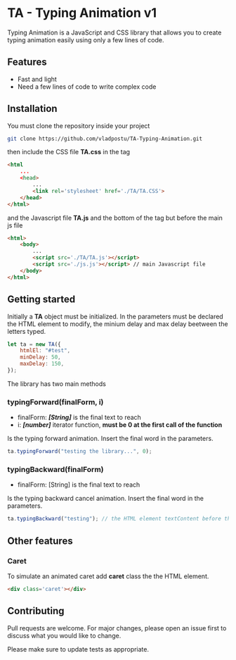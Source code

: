 

# TA - Typing Animation v1

Typing Animation is a JavaScript and CSS library that allows you to create typing animation easily using only a few lines of code.

## Features

- Fast and light
- Need a few lines of code to write complex code

## Installation 

You must clone the repository inside your project

```bash
git clone https://github.com/vladpostu/TA-Typing-Animation.git 
```
then include the CSS file **TA.css** in the <head> tag

```html
<html
    ...
    <head>
        ... 
        <link rel='stylesheet' href='./TA/TA.CSS'>
    </head>
</html>
```
and the Javascript file **TA.js** and the bottom of the <body> tag but before the main js file

```html
<html>
    <body>
        ...
        <script src='./TA/TA.js'></script>
        <script src='./js.js'></script> // main Javascript file
    </body>
</html>
```

## Getting started

Initially a **TA** object must be initialized. In the parameters must be declared the HTML element to modify, the minium delay and max delay beetween the letters typed.

```js
let ta = new TA({
    htmlEl: "#test",
    minDelay: 50,
    maxDelay: 150,
});
```

The library has two main methods

### typingForward(finalForm, i) 
- finalForm: ***[String]*** is the final text to reach
- i: ***[number]*** iterator function, **must be 0 at the first call of the function**


Is the typing forward animation. Insert the final word in the parameters.

```js
ta.typingForward("testing the library...", 0);
```

### typingBackward(finalForm) 
- finalForm: [String] is the final text to reach


Is the typing backward cancel animation. Insert the final word in the parameters.

```js
ta.typingBackward("testing"); // the HTML element textContent before the function was "testing the library..."
```

## Other features

### Caret

To simulate an animated caret add **caret** class the the HTML element.

```html
<div class='caret'></div>
```

## Contributing
Pull requests are welcome. For major changes, please open an issue first to discuss what you would like to change.

Please make sure to update tests as appropriate.
